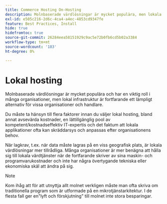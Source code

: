 ```yaml
---
title: Commerce Hosting On-Hosting
description: Molnbaserade värdlösningar är mycket populära, men lokala värdtjänster kan vara bra för ditt e-handelsprojekt.
exl-id: e505c216-2d6c-4ca4-a4ec-4853cd9347fe
feature: Best Practices, Install
hide: true
hidefromtoc: true
source-git-commit: 26284eea58151929c9ac5e72b0fb6cd5b02a3384
workflow-type: tm+mt
source-wordcount: '183'
ht-degree: 0%

---
```


# Lokal hosting

Molnbaserade värdlösningar är mycket populära och har en viktig roll i många organisationer, men lokal infrastruktur är fortfarande ett lämpligt alternativ för vissa organisationer och handlare.

Du måste ta hänsyn till flera faktorer innan du väljer lokal hosting, bland annat avsevärda kostnader, en lättillgänglig pool av kompetent/kostnadseffektiv IT-expertis och det faktum att lokala applikationer ofta kan skräddarsys och anpassas efter organisationens behov.

När lagkrav, t.ex. när data måste lagras på en viss geografisk plats, är lokala värdlösningar mer tillrådliga. Många organisationer är mer benägna att hålla sig till lokala värdtjänster när de fortfarande skriver av sina maskin- och programvarukostnader och inte har några övertygande tekniska eller ekonomiska skäl att ändra på sig.

>[!NOTE]
>
>Kom ihåg att för att utnyttja allt molnet verkligen måste man ofta skriva om traditionella program som är utformade på en mikrotjänstarkitektur. I de flesta fall ger en&quot;lyft och förskjutning&quot; till molnet inte stora besparingar.
